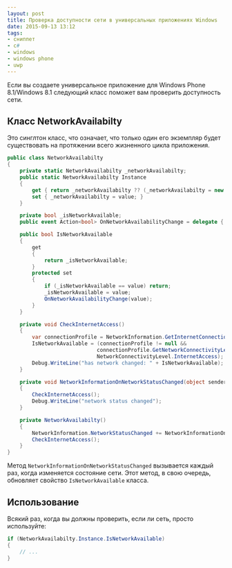 ```yaml
---
layout: post
title: Проверка доступности сети в универсальных приложениях Windows
date: 2015-09-13 13:12
tags:
- сниппет
- c#
- windows
- windows phone
- uwp
---
```


Если вы создаете универсальное приложение для Windows Phone 8.1/Windows 8.1 следующий класс поможет вам проверить доступность сети.

## Класс NetworkAvailabilty
Это синглтон класс, что означает, что только один его экземпляр будет существовать на протяжении всего жизненного цикла приложения.

``` csharp
public class NetworkAvailabilty
{
	private static NetworkAvailabilty _networkAvailabilty;
	public static NetworkAvailabilty Instance
	{
		get { return _networkAvailabilty ?? (_networkAvailabilty = new NetworkAvailabilty()); }
		set { _networkAvailabilty = value; }
	}

	private bool _isNetworkAvailable;
	public event Action<bool> OnNetworkAvailabilityChange = delegate { };

	public bool IsNetworkAvailable
	{
		get
		{
			return _isNetworkAvailable;
		}
		protected set
		{
			if (_isNetworkAvailable == value) return;
			_isNetworkAvailable = value;
			OnNetworkAvailabilityChange(value);
		}
	}

	private void CheckInternetAccess()
	{
		var connectionProfile = NetworkInformation.GetInternetConnectionProfile();
		IsNetworkAvailable = (connectionProfile != null &&
							 connectionProfile.GetNetworkConnectivityLevel() ==
							 NetworkConnectivityLevel.InternetAccess);
		Debug.WriteLine("has network changed: " + IsNetworkAvailable);
	}

	private void NetworkInformationOnNetworkStatusChanged(object sender)
	{
		CheckInternetAccess();
		Debug.WriteLine("network status changed");
	}

	private NetworkAvailabilty()
	{
		NetworkInformation.NetworkStatusChanged += NetworkInformationOnNetworkStatusChanged;
		CheckInternetAccess();
	}
}
```

Метод `NetworkInformationOnNetworkStatusChanged` вызывается каждый раз, когда изменяется состояние сети. Этот метод, в свою очередь, обновляет свойство `IsNetworkAvailable` класса.

## Использование

Всякий раз, когда вы должны проверить, если ли сеть, просто используйте:

``` csharp
if (NetworkAvailabilty.Instance.IsNetworkAvailable)
{
	// ...
}
```
